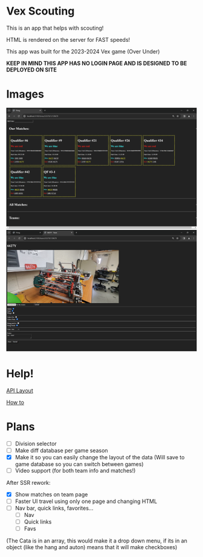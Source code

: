 # Vex Scouting

This is an app that helps with scouting!

HTML is rendered on the server for FAST speeds!

This app was built for the 2023-2024 Vex game (Over Under)

**KEEP IN MIND THIS APP HAS NO LOGIN PAGE AND IS DESIGNED TO BE DEPLOYED ON SITE**

# Images

![Bla](docs/imgs/time.png)
![Bla](docs/imgs/teamInfo.png)


# Help!

[API Layout](/docs/apiRoutes.md)

[How to](/docs/howTo.md)

# Plans

- [ ] Division selector
- [ ] Make diff database per game season
- [x] Make it so you can easily change the layout of the data (Will save to game database so you can switch between games)
- [ ] Video support (for both team info and matches!)

After SSR rework:

- [x] Show matches on team page
- [ ] Faster UI travel using only one page and changing HTML
- [ ] Nav bar, quick links, favorites...
    - [ ] Nav
    - [ ] Quick links
    - [ ] Favs

(The Cata is in an array, this would make it a drop down menu, if its in an object (like the hang and auton) means that it will make checkboxes)